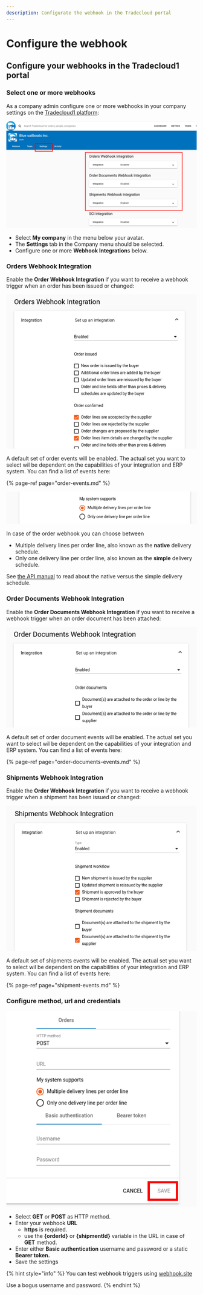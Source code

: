 ```yaml
---
description: Configurate the webhook in the Tradecloud portal
---
```


# Configure the webhook

## Configure your webhooks in the Tradecloud1 portal

### Select one or more webhooks

As a company admin configure one or more webhooks in your company settings on the [Tradecloud1 platform](http://portal.tradecloud1.com):

![Webhook Settings](../.gitbook/assets/webhook-settings.png)

* Select **My company** in the menu below your avatar.
* The **Settings** tab in the Company menu should be selected.
* Configure one or more **Webhook Integration**s below.

### Orders Webhook Integration

Enable the **Order Webhook Integration** if you want to receive a webhook trigger when an order has been issued or changed:

![Order Events](../.gitbook/assets/webhook-order-events.png)

A default set of order events will be enabled. The actual set you want to select wil be dependent on the capabilities of your integration and ERP system. You can find a list of events here:

{% page-ref page="order-events.md" %}

![Order Delivery Schedule](../.gitbook/assets/webhook-order-delivery-schedule.png)

In case of the order webhook you can choose between 
* Multiple delivery lines per order line, also known as the **native** delivery schedule.
* Only one delivery line per order line, also known as the **simple**  delivery schedule.

See [the API manual](https://docs.tradecloud1.com/api/introduction/api/delivery-schedule) to read about the native versus the simple delivery schedule.

### Order Documents Webhook Integration

Enable the **Order Documents Webhook Integration** if you want to receive a webhook trigger when an order document has been attached:

![Order Documents Events](../.gitbook/assets/webhook-order-documents-events.png)

A default set of order document events will be enabled. The actual set you want to select wil be dependent on the capabilities of your integration and ERP system. You can find a list of events here:

{% page-ref page="order-documents-events.md" %}

### Shipments Webhook Integration

Enable the **Order Webhook Integration** if you want to receive a webhook trigger when a shipment has been issued or changed:

![Shipment Events](../.gitbook/assets/webhook-shipment-events.png)

A default set of shipments events will be enabled. The actual set you want to select wil be dependent on the capabilities of your integration and ERP system. You can find a list of events here:

{% page-ref page="shipment-events.md" %}

### Configure method, url and credentials

![Order Webhook Congfig](../.gitbook/assets/webhook-order-config.png)

* Select **GET** or **POST** as HTTP method.
* Enter your webhook **URL**
  * **https** is required.
  * use the **{orderId}** or **{shipmentId}** variable in the URL in case of **GET** method.
* Enter either **Basic authentication** username and password or a static **Bearer token.**
* Save the settings

{% hint style="info" %}
You can test webhook triggers using [webhook.site](https://webhook.site)

Use a bogus username and password.
{% endhint %}
